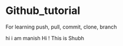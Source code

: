 # Github_tutorial
For learning push, pull, commit, clone, branch

hi i am manish 
Hi ! This is Shubh